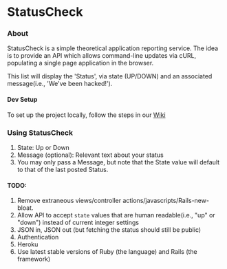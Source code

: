 # StatusCheck

### About

StatusCheck is a simple theoretical application reporting service. The idea is to provide an API which allows command-line updates via cURL, populating a single page application in the browser.

This list will display the 'Status', via state (UP/DOWN) and an associated message(i.e., 'We've been hacked!').

#### Dev Setup
To set up the project locally, follow the steps in our [Wiki](https://github.com/LessonPlanet/lp-web/wiki/Setup-Dev-Environment)

### Using StatusCheck
1. State: Up or Down
2. Message (optional): Relevant text about your status
3. You may only pass a Message, but note that the State value will default to that of the last posted Status.

#### TODO:
1. Remove extraneous views/controller actions/javascripts/Rails-new-bloat.
2. Allow API to accept `state` values that are human readable(i.e., "up" or "down") instead of current integer settings
3. JSON in, JSON out (but fetching the status should still be public)
4. Authentication
5. Heroku
6. Use latest stable versions of Ruby (the language) and Rails (the framework)
